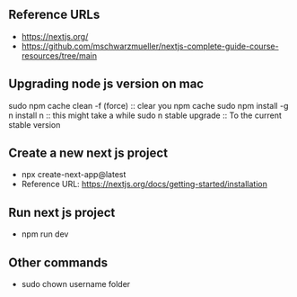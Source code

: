 Reference URLs
--------------
- https://nextjs.org/
- https://github.com/mschwarzmueller/nextjs-complete-guide-course-resources/tree/main


Upgrading node js version on mac
--------------------------------
sudo npm cache clean -f (force) :: clear you npm cache
sudo npm install -g n install n :: this might take a while
sudo n stable upgrade :: To the current stable version


Create a new next js project
----------------------------
- npx create-next-app@latest
- Reference URL: https://nextjs.org/docs/getting-started/installation


Run next js project
-------------------
- npm run dev


Other commands
--------------
- sudo chown username folder

